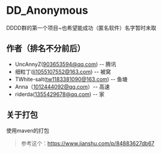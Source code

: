 # DD_Anonymous
DDDD群的第一个项目~也希望能成功（匿名软件）名字暂时未取

## 作者（排名不分前后）
* UncAnnyZ(903653594@qq.com) -- 腾讯
* 细粒丁(li1055107552@163.com) -- 被窝
* TWhite-salt(tw1183381090@163.com) -- 鱼塘
* Anna（1012444092@qq.com）-- 高速 
* riderda(1355429678@qq.com) -- 家

## 关于打包

使用maven的打包

> 参考这个：https://www.jianshu.com/p/84883627db67
